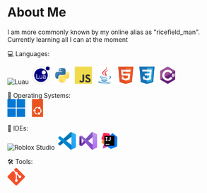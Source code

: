 # About Me
I am more commonly known by my online alias as "ricefield_man".
<br>
Currently learning all I can at the moment

💻 Languages:
<br>

<img src="https://upload.wikimedia.org/wikipedia/commons/thumb/8/8f/Luau_Logo_%28Programming_Language%29.svg/1024px-Luau_Logo_%28Programming_Language%29.svg.png" title="Luau" alt="Luau" width="40" height="40"/>&nbsp;
<img src="https://github.com/devicons/devicon/blob/master/icons/lua/lua-original.svg" title="Lua" alt="Lua" width="40" height="40"/>&nbsp;
<img src="https://github.com/devicons/devicon/blob/master/icons/python/python-original.svg" title="Python" alt="Python" width="40" height="40"/>&nbsp;
<img src="https://github.com/devicons/devicon/blob/master/icons/javascript/javascript-original.svg" title="Javascript" alt="Javascript" width="40" height="40"/>&nbsp;
<img src="https://github.com/devicons/devicon/blob/master/icons/java/java-original.svg" title="Javascript" alt="Javascript" width="40" height="40"/>&nbsp;
<img src="https://github.com/devicons/devicon/blob/master/icons/html5/html5-original.svg" title="HTML5" alt="HTML5" width="40" height="40"/>&nbsp;
<img src="https://github.com/devicons/devicon/blob/master/icons/css3/css3-original.svg" title="CSS3" alt="CSS3" width="40" height="40"/>&nbsp;
<img src="https://github.com/devicons/devicon/blob/master/icons/csharp/csharp-original.svg" title="C#" alt="C#" width="40" height="40"/>&nbsp;


💽 Operating Systems:
<br>
<img src="https://github.com/devicons/devicon/blob/master/icons/windows11/windows11-original.svg" title="Windows" alt="Windows" width="40" height="40"/>&nbsp;
<img src="https://github.com/devicons/devicon/blob/master/icons/ubuntu/ubuntu-original.svg" title="Ubuntu" alt="Ubuntu" width="40" height="40"/>&nbsp;

🧰 IDEs:
<br>
<img src="https://static.wikia.nocookie.net/roblox/images/a/a0/Roblox_Studio_Icon_6.svg/revision/latest?cb=20230511025706" title="Roblox Studio" alt="Roblox Studio" width="40" height="40"/>&nbsp;
<img src="https://github.com/devicons/devicon/blob/master/icons/vscode/vscode-original.svg" title="Visual Studio" alt="Visual Studio Code" width="40" height="40"/>&nbsp;
<img src="https://github.com/devicons/devicon/blob/master/icons/visualstudio/visualstudio-original.svg" title="Visual Studio" alt="Visual Studio" width="40" height="40"/>&nbsp;
<img src="https://github.com/devicons/devicon/blob/master/icons/intellij/intellij-original.svg" title="Intellij" alt="Intellij" width="40" height="40"/>&nbsp;


🛠️ Tools:
<br>
<img src="https://github.com/devicons/devicon/blob/master/icons/git/git-original.svg" title="Git" alt="Git" width="40" height="40"/>&nbsp;
